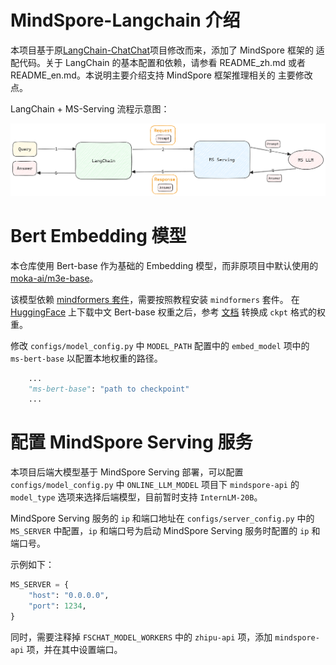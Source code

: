 # MindSpore-Langchain 介绍

本项目基于原[LangChain-ChatChat](https://github.com/chatchat-space/Langchain-Chatchat)项目修改而来，添加了 MindSpore 框架的
适配代码。关于 LangChain 的基本配置和依赖，请参看 README_zh.md 或者 README_en.md。本说明主要介绍支持 MindSpore 框架推理相关的
主要修改点。

LangChain + MS-Serving 流程示意图：

![langchain+ms流程](img/langchain+ms-serving.png)



# Bert Embedding 模型

本仓库使用 Bert-base 作为基础的 Embedding 模型，而非原项目中默认使用的 [moka-ai/m3e-base](https://huggingface.co/moka-ai/m3e-base)。


该模型依赖 [mindformers 套件](https://gitee.com/mindspore/mindformers)，需要按照教程安装 `mindformers` 套件。
在 [HuggingFace](https://huggingface.co/bert-base-chinese) 上下载中文 Bert-base 权重之后，参考
[文档](https://gitee.com/mindspore/mindformers/blob/dev/docs/model_cards/bert.md) 转换成 `ckpt` 格式的权重。

修改 `configs/model_config.py` 中 `MODEL_PATH` 配置中的 `embed_model` 项中的 `ms-bert-base` 以配置本地权重的路径。

```python
    ...
    "ms-bert-base": "path to checkpoint"
    ...
```

# 配置 MindSpore Serving 服务

本项目后端大模型基于 MindSpore Serving 部署，可以配置 `configs/model_config.py` 中 `ONLINE_LLM_MODEL` 项目下 `mindspore-api`
的 `model_type` 选项来选择后端模型，目前暂时支持 `InternLM-20B`。

MindSpore Serving 服务的 `ip` 和端口地址在 `configs/server_config.py` 中的 `MS_SERVER` 中配置，`ip` 和端口号为启动 MindSpore
Serving 服务时配置的 `ip` 和端口号。

示例如下：

```python
MS_SERVER = {
    "host": "0.0.0.0",
    "port": 1234,
}
```

同时，需要注释掉 `FSCHAT_MODEL_WORKERS` 中的 `zhipu-api` 项，添加 `mindspore-api` 项，并在其中设置端口。
